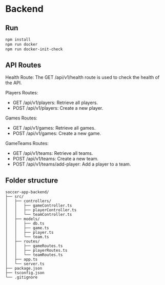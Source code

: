 
# Backend

## Run
```sh
npm install
npm run docker
npm run docker-init-check
```

## API Routes 

Health Route: The GET /api/v1/health route is used to check the health of the API.

Players Routes:
- GET /api/v1/players: Retrieve all players.
- POST /api/v1/players: Create a new player. 

Games Routes:
- GET /api/v1/games: Retrieve all games.
- POST /api/v1/games: Create a new game.

GameTeams Routes:
- GET /api/v1/teams: Retrieve all teams.
- POST /api/v1/teams: Create a new team.
- POST /api/v1/teams/add-player: Add a player to a team.

## Folder structure
```plaintext
soccer-app-backend/
├── src/
│   ├── controllers/
│   │   ├── gameController.ts
│   │   ├── playerController.ts
│   │   └── teamController.ts
│   ├── models/
│   │   ├── db.ts
│   │   ├── game.ts
│   │   ├── player.ts
│   │   └── team.ts
│   ├── routes/
│   │   ├── gameRoutes.ts
│   │   ├── playerRoutes.ts
│   │   └── teamRoutes.ts
│   ├── app.ts
│   └── server.ts
├── package.json
├── tsconfig.json
└── .gitignore
```
